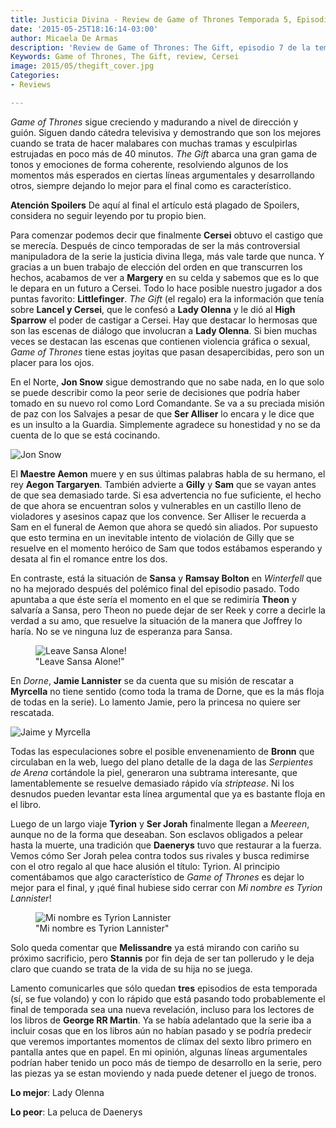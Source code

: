 ```yaml
---
title: Justicia Divina - Review de Game of Thrones Temporada 5, Episodio 7
date: '2015-05-25T18:16:14-03:00'
author: Micaela De Armas
description: 'Review de Game of Thrones: The Gift, episodio 7 de la temporada 5'
Keywords: Game of Thrones, The Gift, review, Cersei
image: 2015/05/thegift_cover.jpg
Categories:
- Reviews

---
```

*Game of Thrones* sigue creciendo y madurando a nivel de dirección y guión. Siguen dando cátedra televisiva y demostrando que son los mejores cuando se trata de hacer malabares con muchas tramas y esculpirlas estrujadas en poco más de 40 minutos.
*The Gift* abarca una gran gama de tonos y emociones de forma coherente, resolviendo algunos de los momentos más esperados en ciertas líneas argumentales y desarrollando otros, siempre dejando lo mejor para el final como es característico.

<!--more-->

<div class="spoilers-advice">
<div class="spoilers-advice__wrp">
<strong class="spoilers-advice__title">Atención Spoilers</strong>
<span class="spoilers-advice__desc">De aquí al final el artículo está plagado de Spoilers, considera no seguir leyendo por tu propio bien.</span>
</div>
</div>

Para comenzar podemos decir que finalmente **Cersei** obtuvo el castigo que se merecía. Después de cinco temporadas de ser la más controversial manipuladora de la serie la justicia divina llega, más vale tarde que nunca. Y gracias a un buen trabajo de elección del orden en que transcurren los hechos, acabamos de ver a **Margery** en su celda y sabemos que es lo que le depara en un futuro a Cersei. Todo lo hace posible nuestro jugador a dos puntas favorito: **Littlefinger**. *The Gift* (el regalo) era la información que tenía sobre **Lancel y Cersei**, que le confesó a **Lady Olenna** y le dió al **High Sparrow** el poder de castigar a Cersei. Hay que destacar lo hermosas que son las escenas de diálogo que involucran a **Lady Olenna**. Si bien muchas veces se destacan las escenas que contienen violencia gráfica o sexual, *Game of Thrones* tiene estas joyitas que pasan desapercibidas, pero son un placer para los ojos.

En el Norte, **Jon Snow** sigue demostrando que no sabe nada, en lo que solo se puede describir como la peor serie de decisiones que podría haber tomado en su nuevo rol como Lord Comandante. Se va a su preciada misión de paz con los Salvajes a pesar de que **Ser Alliser** lo encara y le dice que es un insulto a la Guardia. Simplemente agradece su honestidad y no se da cuenta de lo que se está cocinando.

![Jon Snow](/img/2015/05/snow_body.jpg)

El **Maestre Aemon** muere y en sus últimas palabras habla de su hermano, el rey **Aegon Targaryen**. También advierte a **Gilly** y **Sam** que se vayan antes de que sea demasiado tarde. Si esa advertencia no fue suficiente, el hecho de que ahora se encuentran solos y vulnerables en un castillo lleno de violadores y asesinos capaz que los convence. Ser Alliser le recuerda a Sam en el funeral de Aemon que ahora se quedó sin aliados. Por supuesto que esto termina en un inevitable intento de violación de Gilly que se resuelve en el momento heróico de Sam que todos estábamos esperando y desata al fin el romance entre los dos.

En contraste, está la situación de **Sansa** y **Ramsay Bolton** en *Winterfell* que no ha mejorado después del polémico final del episodio pasado. Todo apuntaba a que éste sería el momento en el que se redimiría **Theon** y salvaría a Sansa, pero Theon no puede dejar de ser Reek y corre a decirle la verdad a su amo, que resuelve la situación de la manera que Joffrey lo haría. No se ve ninguna luz de esperanza para Sansa.

<figure>
<img src="/img/2015/05/britney_body.gif" alt="Leave Sansa Alone!"/>
<figcaption>
"Leave Sansa Alone!"
</figcaption>
</figure>

En *Dorne*, **Jamie Lannister** se da cuenta que su misión de rescatar a **Myrcella** no tiene sentido (como toda la trama de Dorne, que es la más floja de todas en la serie). Lo lamento Jamie, pero la princesa no quiere ser rescatada.

![Jaime y Myrcella](/img/2015/05/jaime_body.jpg)

Todas las especulaciones sobre el posible envenenamiento de **Bronn** que circulaban en la web, luego del plano detalle de la daga de las *Serpientes de Arena* cortándole la piel, generaron una subtrama interesante, que lamentablemente se resuelve demasiado rápido vía *striptease*. Ni los desnudos pueden levantar esta línea argumental que ya es bastante floja en el libro.

Luego de un largo viaje **Tyrion** y **Ser Jorah** finalmente llegan a *Meereen*, aunque no de la forma que deseaban. Son esclavos obligados a pelear hasta la muerte, una tradición que **Daenerys** tuvo que restaurar a la fuerza. Vemos cómo Ser Jorah pelea contra todos sus rivales y busca redimirse con el otro regalo al que hace alusión el título: Tyrion. Al principio comentábamos que algo característico de *Game of Thrones* es dejar lo mejor para el final, y ¡qué final hubiese sido cerrar con *Mi nombre es Tyrion Lannister*!

<figure>
<img src="/img/2015/05/tyrion_body.gif" alt="Mi nombre es Tyrion Lannister"/>
<figcaption>
"Mi nombre es Tyrion Lannister"
</figcaption>
</figure>

Solo queda comentar que **Melissandre** ya está mirando con cariño su próximo sacrificio, pero **Stannis** por fin deja de ser tan pollerudo y le deja claro que cuando se trata de la vida de su hija no se juega.

Lamento comunicarles que sólo quedan **tres** episodios de esta temporada (sí, se fue volando) y con lo rápido que está pasando todo probablemente el final de temporada sea una nueva revelación, incluso para los lectores de los libros de **George RR Martin**. Ya se había adelantado que la serie iba a incluir cosas que en los libros aún no habían pasado y se podría predecir que veremos importantes momentos de clímax del sexto libro primero en pantalla antes que en papel. En mi opinión, algunas líneas argumentales podrían haber tenido un poco más de tiempo de desarrollo en la serie, pero las piezas ya se estan moviendo y nada puede detener el juego de tronos.

**Lo mejor**: Lady Olenna

**Lo peor**: La peluca de Daenerys


